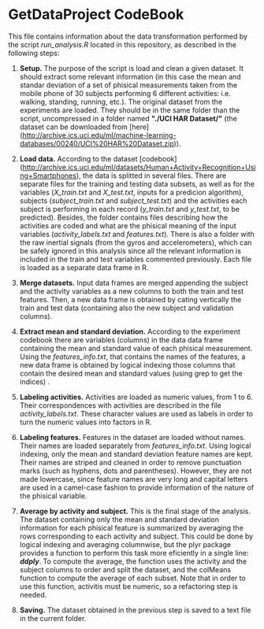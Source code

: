 GetDataProject CodeBook
==============

This file contains information about the data transformation performed by the script *run_analysis.R* located in this repository, as described in the following steps:

1. **Setup.** The purpose of the script is load and clean a given dataset. It should extract some relevant information (in this case the mean and standar deviation of a set of phisical measurements taken from the mobile phone of 30 subjects performing 6 different activities: i.e. walking, standing, running, etc.). The original dataset from the experiments are loaded. They should be in the same folder than the script, uncompressed in a folder named **"./UCI HAR Dataset/"** (the dataset can be downloaded from [here] (http://archive.ics.uci.edu/ml/machine-learning-databases/00240/UCI%20HAR%20Dataset.zip)).
2. **Load data.** According to the dataset [codebook] (http://archive.ics.uci.edu/ml/datasets/Human+Activity+Recognition+Using+Smartphones), the data is splitted in several files. There are separate files for the training and testing data subsets, as well as for the variables (*X_train.txt* and *X_test.txt*, inputs for a predicion algorithm), subjects (*subject_train.txt* and *subject_test.txt*) and the activities each subject is performing in each record (*y_train.txt* and *y_test.txt*, to be predicted). Besides, the folder contains files describing how the activities are coded and what are the phisical meaning of the input variables (*activity_labels.txt* and *features.txt*). There is also a folder with the raw inertial signals (from the gyros and accelerometers), which can be safely ignored in this analysis since all the relevant information is included in the train and test variables commented previously. Each file is loaded as a separate data frame in R.

3. **Merge datasets.** Input data frames are merged appending the subject and the activity variables as a new columns to both the train and test features. Then, a new data frame is obtained by cating vertically the train and test data (containing also the new subject and validation columns).

4. **Extract mean and standard deviation.** According to the experiment codebook there are variables (columns) in the data data frame containing the mean and standard value of each phisical measurement. Using the *features\_info.txt*, that contains the names of the features, a new data frame is obtained by logical indexing those columns that contain the desired mean and standard values (using grep to get the indices) . 

5. **Labeling activities.** Activities are loaded as numeric values, from 1 to 6. Their correspondences with activities are described in the file *activity\_labels.txt*. These character values are used as labels in order to turn the numeric values into factors in R. 

6. **Labeling features.** Features in the dataset are loaded without names. Their names are loaded separately from *features_info.txt*. Using logical indexing, only the mean and standard deviation feature names are kept. Their names are striped and cleaned in order to remove punctuation marks (such as hyphens, dots and parentheses). However, they are not made lowercase, since feature names are very long and capital letters are used in a camel-case fashion to provide information of the nature of the phisical variable.

7. **Average by activity and subject.** This is the final stage of the analysis. The dataset containing only the mean and standard deviation information for each phisical feature is summarized by averaging the rows corresponding to each activity and subject. This could be done by logical indexing and averaging columnwise, but the plyr package provides a function to perform this task more eficiently in a single line: *__ddply__*. To compute the average, the function uses the activity and the subject columns to order and split the dataset, and the colMeans function to compute the average of each subset. Note that in order to use this function, activitis must be numeric, so a refactoring step is needed.

8. **Saving.** The dataset obtained in the previous step is saved to a text file in the current folder.

